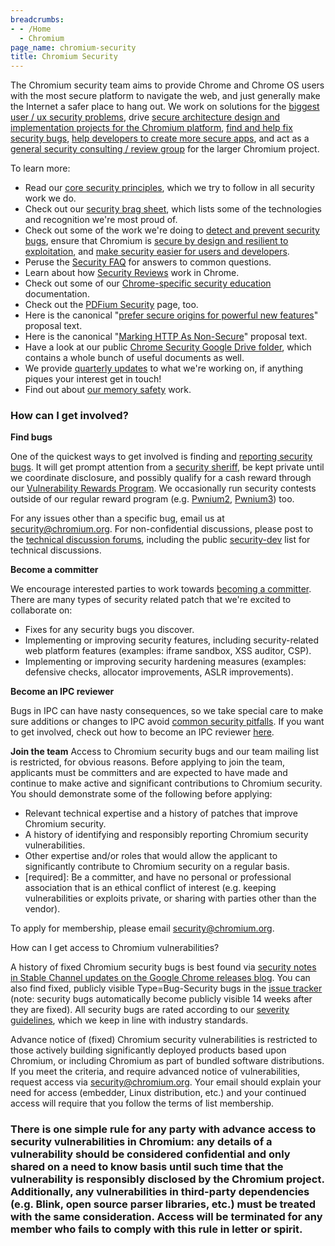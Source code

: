 ```yaml
---
breadcrumbs:
- - /Home
  - Chromium
page_name: chromium-security
title: Chromium Security
---
```


The Chromium security team aims to provide Chrome and Chrome OS users with the
most secure platform to navigate the web, and just generally make the Internet a
safer place to hang out. We work on solutions for the [biggest user / ux
security problems](/Home/chromium-security/enamel), drive [secure architecture
design and implementation projects for the Chromium
platform](/Home/chromium-security/guts), [find and help fix security
bugs](/Home/chromium-security/bugs), [help developers to create more secure
apps](/Home/chromium-security/owp), and act as a [general security consulting /
review group](/Home/chromium-security/reviews-and-consulting) for the larger
Chromium project.

To learn more:

*   Read our [core security
            principles](/Home/chromium-security/core-principles), which we try
            to follow in all security work we do.
*   Check out our [security brag
            sheet](/Home/chromium-security/brag-sheet), which lists some of the
            technologies and recognition we're most proud of.
*   Check out some of the work we're doing to [detect and prevent
            security bugs](/Home/chromium-security/bugs), ensure that Chromium
            is [secure by design and resilient to
            exploitation](/Home/chromium-security/guts), and [make security
            easier for users and developers](/Home/chromium-security/enamel).
*   Peruse the [Security
            FAQ](https://chromium.googlesource.com/chromium/src/+/master/docs/security/faq.md)
            for answers to common questions.
*   Learn about how [Security
            Reviews](/Home/chromium-security/security-reviews) work in Chrome.
*   Check out some of our [Chrome-specific security
            education](/Home/chromium-security/education) documentation.
*   Check out the [PDFium
            Security](/Home/chromium-security/pdfium-security) page, too.
*   Here is the canonical "[prefer secure origins for powerful new
            features](/Home/chromium-security/prefer-secure-origins-for-powerful-new-features)"
            proposal text.
*   Here is the canonical "[Marking HTTP As
            Non-Secure](/Home/chromium-security/marking-http-as-non-secure)"
            proposal text.
*   Have a look at our public [Chrome Security Google Drive
            folder](https://drive.google.com/open), which contains a whole bunch
            of useful documents as well.
*   We provide [quarterly
            updates](/Home/chromium-security/quarterly-updates) to what we're
            working on, if anything piques your interest get in touch!
*   Find out about [our memory
            safety](/Home/chromium-security/memory-safety) work.

### How can I get involved?

**Find bugs**

One of the quickest ways to get involved is finding and [reporting security
bugs](/Home/chromium-security/reporting-security-bugs). It will get prompt
attention from a [security
sheriff](https://chromium.googlesource.com/chromium/src/+/master/docs/security/sheriff.md),
be kept private until we coordinate disclosure, and possibly qualify for a cash
reward through our [Vulnerability Rewards
Program](/Home/chromium-security/vulnerability-rewards-program). We occasionally
run security contests outside of our regular reward program (e.g.
[Pwnium2](/Home/chromium-security/pwnium-2),
[Pwnium3](/Home/chromium-security/pwnium-3)) too.

For any issues other than a specific bug, email us at
[security@chromium.org](mailto:security@chromium.org). For non-confidential
discussions, please post to the [technical discussion
forums](/developers/technical-discussion-groups), including the public
[security-dev](https://groups.google.com/a/chromium.org/forum/#!forum/security-dev)
list for technical discussions.

**Become a committer**

We encourage interested parties to work towards [becoming a
committer](/getting-involved/become-a-committer). There are many types of
security related patch that we're excited to collaborate on:

*   Fixes for any security bugs you discover.
*   Implementing or improving security features, including
            security-related web platform features (examples: iframe sandbox,
            XSS auditor, CSP).
*   Implementing or improving security hardening measures (examples:
            defensive checks, allocator improvements, ASLR improvements).

**Become an IPC reviewer**

Bugs in IPC can have nasty consequences, so we take special care to make sure
additions or changes to IPC avoid [common security
pitfalls](/Home/chromium-security/education/security-tips-for-ipc). If you want
to get involved, check out how to become an IPC reviewer
[here](/Home/chromium-security/ipc-security-reviews).

**Join the team**
Access to Chromium security bugs and our team mailing list is restricted, for
obvious reasons. Before applying to join the team, applicants must be committers
and are expected to have made and continue to make active and significant
contributions to Chromium security. You should demonstrate some of the following
before applying:

*   Relevant technical expertise and a history of patches that improve
            Chromium security.
*   A history of identifying and responsibly reporting Chromium security
            vulnerabilities.
*   Other expertise and/or roles that would allow the applicant to
            significantly contribute to Chromium security on a regular basis.
*   \[required\]: Be a committer, and have no personal or professional
            association that is an ethical conflict of interest (e.g. keeping
            vulnerabilities or exploits private, or sharing with parties other
            than the vendor).

To apply for membership, please email
[security@chromium.org](mailto:security@chromium.org).

How can I get access to Chromium vulnerabilities?

A history of fixed Chromium security bugs is best found via [security notes in
Stable Channel updates on the Google Chrome releases
blog](https://googlechromereleases.blogspot.com/search/label/Stable%20updates).
You can also find fixed, publicly visible Type=Bug-Security bugs in the [issue
tracker](https://crbug.com/) (note: security bugs automatically become publicly
visible 14 weeks after they are fixed). All security bugs are rated according to
our [severity
guidelines](https://chromium.googlesource.com/chromium/src/+/master/docs/security/severity-guidelines.md),
which we keep in line with industry standards.

Advance notice of (fixed) Chromium security vulnerabilities is restricted to
those actively building significantly deployed products based upon Chromium, or
including Chromium as part of bundled software distributions. If you meet the
criteria, and require advanced notice of vulnerabilities, request access via
[security@chromium.org](mailto:security@chromium.org). Your email should explain
your need for access (embedder, Linux distribution, etc.) and your continued
access will require that you follow the terms of list membership.

### There is one simple rule for any party with advance access to security vulnerabilities in Chromium: any details of a vulnerability should be considered confidential and only shared on a need to know basis until such time that the vulnerability is responsibly disclosed by the Chromium project. Additionally, any vulnerabilities in third-party dependencies (e.g. Blink, open source parser libraries, etc.) must be treated with the same consideration. Access will be terminated for any member who fails to comply with this rule in letter or spirit.